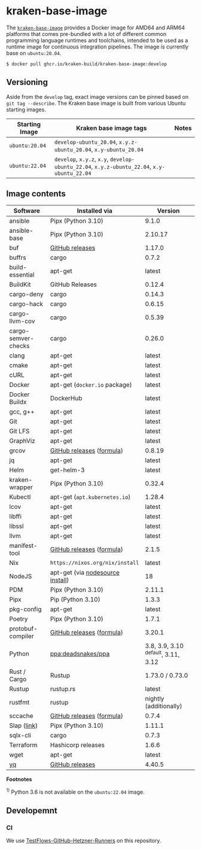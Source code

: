 # kraken-base-image

  [pkg]: https://github.com/kraken-build/kraken-base-image/pkgs/container/kraken-base-image

The [`kraken-base-image`][pkg] provides a Docker image for AMD64 and ARM64 platforms that comes pre-bundled with
a lot of different common programming language runtimes and toolchains, intended to be used as a runtime
image for continuous integration pipelines. The image is currently base on `ubuntu:20.04`.

    $ docker pull ghcr.io/kraken-build/kraken-base-image:develop

## Versioning

Aside from the `develop` tag, exact image versions can be pinned based on `git tag --describe`. The Kraken base image
is built from various Ubuntu starting images.

| Starting Image | Kraken base image tags | Notes |
| -------------- | ---------------------- | ----- |
| `ubuntu:20.04` | `develop-ubuntu_20.04`, `x.y.z-ubuntu_20.04`, `x.y-ubuntu_20.04` | |
| `ubuntu:22.04` | `develop`, `x.y.z`, `x.y`, `develop-ubuntu_22.04`, `x.y.z-ubuntu_22.04`, `x.y-ubuntu_22.04` | |

## Image contents

| Software | Installed via | Version |
| -------- | ------------- | ------- |
| ansible | Pipx (Python 3.10) | 9.1.0 |
| ansible-base | Pipx (Python 3.10) | 2.10.17 |
| buf | [GitHub releases](https://github.com/bufbuild/buf/releases) | 1.17.0 |
| buffrs | cargo | 0.7.2 |
| build-essential | apt-get | latest |
| BuildKit | GitHub Releases | 0.12.4 |
| cargo-deny | cargo | 0.14.3 |
| cargo-hack | cargo | 0.6.15 |
| cargo-llvm-cov | cargo | 0.5.39 |
| cargo-semver-checks | cargo | 0.26.0 |
| clang | apt-get | latest |
| cmake | apt-get | latest |
| cURL | apt-get | latest |
| Docker | apt-get (`docker.io` package) | latest |
| Docker Buildx | DockerHub | latest |
| gcc, g++ | apt-get | latest |
| Git | apt-get | latest |
| Git LFS | apt-get | latest |
| GraphViz | apt-get | latest |
| grcov | [GitHub releases](https://github.com/mozilla/grcov/releases) ([formula](formulae/grcov.py)) | 0.8.19 |
| jq | apt-get | latest |
| Helm | get-helm-3 | latest |
| kraken-wrapper | Pipx (Python 3.10) | 0.32.4 |
| Kubectl | apt-get (`apt.kubernetes.io`) | 1.28.4 |
| lcov | apt-get | latest
| libffi | apt-get | latest |
| libssl | apt-get | latest |
| llvm | apt-get | latest |
| manifest-tool | [GitHub releases](https://github.com/estesp/manifest-tool/releases) ([formula](formulae/manifest-tool.py)) | 2.1.5 |
| Nix | `https://nixos.org/nix/install` | latest |
| NodeJS | apt-get (via [nodesource install](https://github.com/nodesource/distributions#debinstall)) | 18 |
| PDM | Pipx (Python 3.10) | 2.11.1 |
| Pipx | Pip (Python 3.10) | 1.3.3 |
| pkg-config | apt-get | latest |
| Poetry | Pipx (Python 3.10) | 1.7.1 |
| protobuf-compiler | [GitHub releases](https://github.com/protocolbuffers/protobuf/releases) ([formula](formulae/protobuf-compiler.py)) | 3.20.1 |
| Python | [ppa:deadsnakes/ppa](https://launchpad.net/~deadsnakes/+archive/ubuntu/ppa) | 3.8, 3.9, 3.10 <sup>default</sup>, 3.11, 3.12 |
| Rust / Cargo | Rustup | 1.73.0 / 0.73.0 |
| Rustup | rustup.rs | latest |
| rustfmt | rustup | nightly (additionally) |
| sccache | [GitHub releases](https://github.com/mozilla/sccache/releases) ([formula](formulae/sccache.py)) | 0.7.4 |
| Slap ([link](https://github.com/python-slap/slap-cli)) | Pipx (Python 3.10) | 1.11.1 |
| sqlx-cli | cargo | 0.7.3 |
| Terraform | Hashicorp releases | 1.6.6 |
| wget | apt-get | latest |
| [yq](https://mikefarah.gitbook.io/yq/) | [GitHub releases](https://github.com/mikefarah/yq/releases) | 4.40.5 |

__Footnotes__

<sup>1)</sup> Python 3.6 is not available on the `ubuntu:22.04` image.

## Developemnt

### CI

We use [TestFlows-GitHub-Hetzner-Runners](https://github.com/testflows/TestFlows-GitHub-Hetzner-Runners) on this
repository.
